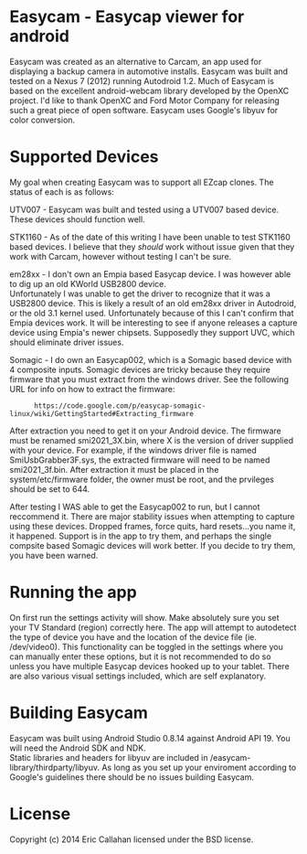 Easycam - Easycap viewer for android
=======

Easycam was created as an alternative to Carcam, an app used for displaying a backup camera in automotive installs.
Easycam was built and tested on a Nexus 7 (2012) running Autodroid 1.2.   Much of Easycam is based on the excellent
android-webcam library developed by the OpenXC project.  I'd like to thank OpenXC and Ford Motor Company for releasing
such a great piece of open software.  Easycam uses Google's libyuv for color conversion.

Supported Devices
========

My goal when creating Easycam was to support all EZcap clones.   The status of each is as follows:

UTV007 -  Easycam was built and tested using a UTV007 based device.  These devices should function well.

STK1160 - As of the date of this writing I have been unable to test STK1160 based devices.  I believe that they *should*
          work without issue given that they work with Carcam, however without testing I can't be sure.  
          
em28xx  - I don't own an Empia based Easycap device.  I was however able to dig up an old KWorld USB2800 device.  
          Unfortunately I was unable to get the driver to recognize that it was a USB2800 device.  This is likely a
          result of an old em28xx driver in Autodroid, or the old 3.1 kernel used.  Unfortunately because of this I 
          can't confirm that Empia devices work.  It will be interesting to see if anyone releases a capture device
          using Empia's newer chipsets.  Supposedly they support UVC, which should eliminate driver issues.
          
Somagic - I do own an Easycap002, which is a Somagic based device with 4 composite inputs.  Somagic devices are tricky
          because they require firmware that you must extract from the windows driver.  See the following URL for info 
          on how to extract the firmware:
          
          https://code.google.com/p/easycap-somagic-linux/wiki/GettingStarted#Extracting_firmware 
          
After extraction you need to get it on your Android device.  The firmware must be renamed smi2021_3X.bin, where X 
is the version of driver supplied with your device.  For example, if the windows driver file is named SmiUsbGrabber3F.sys, 
the extracted firmware will need to be named smi2021_3f.bin. After extraction it must be placed in the system/etc/firmware 
folder, the owner must be root, and the prvileges should be set to 644.

After testing I WAS able to get the Easycap002 to run, but I cannot reccommend it.  There are major 
stability issues when attempting to capture using these devices.  Dropped frames, force quits, hard resets...you 
name it, it happened.  Support is in the app to try them, and perhaps the single compsite based Somagic devices
will work better.  If you decide to try them, you have been warned.
          
Running the app
========

On first run the settings activity will show.  Make absolutely sure you set your TV Standard (region) correctly here.
The app will attempt to autodetect the type of device you have and the location of the device file (ie. /dev/video0).
This functionality can be toggled in the settings where you can manually enter these options, but it is not recommended to
do so unless you have multiple Easycap devices hooked up to your tablet.  There are also various visual settings included,
which are self explanatory.

Building Easycam
========

Easycam was built using Android Studio 0.8.14 against Android API 19.  You will need the Android SDK and NDK.  
Static libraries  and headers for libyuv are included in /easycam-library/thirdparty/libyuv.  As long as you set up
your enviroment according to Google's guidelines there should be no issues building Easycam.

License
=======
Copyright (c) 2014 Eric Callahan licensed under the BSD license.
